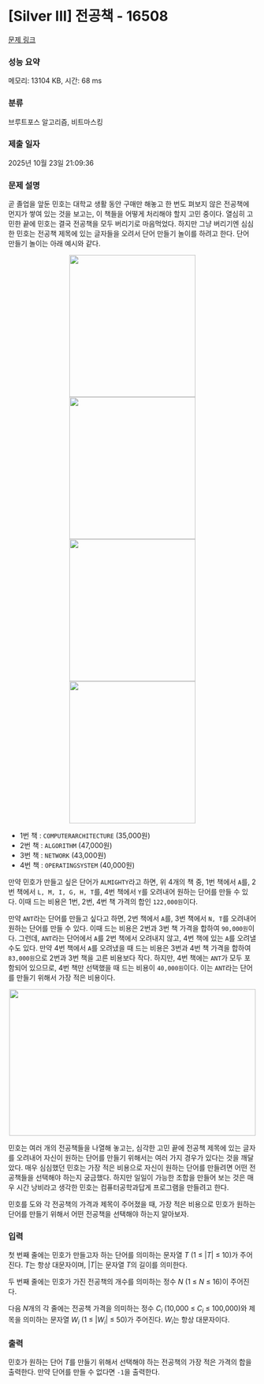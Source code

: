 # [Silver III] 전공책 - 16508 

[문제 링크](https://www.acmicpc.net/problem/16508) 

### 성능 요약

메모리: 13104 KB, 시간: 68 ms

### 분류

브루트포스 알고리즘, 비트마스킹

### 제출 일자

2025년 10월 23일 21:09:36

### 문제 설명

<p>곧 졸업을 앞둔 민호는 대학교 생활 동안 구매만 해놓고 한 번도 펴보지 않은 전공책에 먼지가 쌓여 있는 것을 보고는, 이 책들을 어떻게 처리해야 할지 고민 중이다. 열심히 고민한 끝에 민호는 결국 전공책을 모두 버리기로 마음먹었다. 하지만 그냥 버리기엔 심심한 민호는 전공책 제목에 있는 글자들을 오려서 단어 만들기 놀이를 하려고 한다. 단어 만들기 놀이는 아래 예시와 같다.</p>

<p style="text-align: center;"><img alt="" src="https://upload.acmicpc.net/93ada309-dbba-4cee-831f-5e977b42e526/-/preview/" style="height: 288px; width: 256px;"><img alt="" src="https://upload.acmicpc.net/22501cf0-f7ad-40b7-a94f-aeda4f64fefb/-/preview/" style="height: 288px; width: 256px;"><img alt="" src="https://upload.acmicpc.net/99d2c4ba-0c42-4333-a8d8-6a0600f94119/-/preview/" style="height: 288px; width: 256px;"><img alt="" src="https://upload.acmicpc.net/bd7a7845-0cce-427b-a000-cdde0af7d960/-/preview/" style="height: 288px; width: 256px;"></p>

<ul>
	<li>1번 책 : <code>COMPUTERARCHITECTURE</code> (35,000원)</li>
	<li>2번 책 : <code>ALGORITHM</code> (47,000원)</li>
	<li>3번 책 : <code>NETWORK</code> (43,000원)</li>
	<li>4번 책 : <code>OPERATINGSYSTEM</code> (40,000원)</li>
</ul>

<p>만약 민호가 만들고 싶은 단어가 <code>ALMIGHTY</code>라고 하면, 위 4개의 책 중, 1번 책에서 <code>A</code>를, 2번 책에서 <code>L, M, I, G, H, T</code>를, 4번 책에서 <code>Y</code>를 오려내어 원하는 단어를 만들 수 있다. 이때 드는 비용은 1번, 2번, 4번 책 가격의 합인 <code>122,000원</code>이다.</p>

<p>만약 <code>ANT</code>라는 단어를 만들고 싶다고 하면, 2번 책에서 <code>A</code>를, 3번 책에서 <code>N, T</code>를 오려내어 원하는 단어를 만들 수 있다. 이때 드는 비용은 2번과 3번 책 가격을 합하여 <code>90,000원</code>이다. 그런데, <code>ANT</code>라는 단어에서 <code>A</code>를 2번 책에서 오려내지 않고, 4번 책에 있는 <code>A</code>를 오려낼 수도 있다. 만약 4번 책에서 <code>A</code>를 오려냈을 때 드는 비용은 3번과 4번 책 가격을 합하여 <code>83,000원</code>으로 2번과 3번 책을 고른 비용보다 작다. 하지만, 4번 책에는 <code>ANT</code>가 모두 포함되어 있으므로, 4번 책만 선택했을 때 드는 비용이 <code>40,000원</code>이다. 이는 <code>ANT</code>라는 단어를 만들기 위해서 가장 적은 비용이다.</p>

<p style="text-align: center;"><img alt="" src="https://upload.acmicpc.net/9a1b6d04-a970-4924-a1df-bd53b5b27993/-/preview/" style="height: 297px; width: 500px;"></p>

<p>민호는 여러 개의 전공책들을 나열해 놓고는, 심각한 고민 끝에 전공책 제목에 있는 글자를 오려내어 자신이 원하는 단어를 만들기 위해서는 여러 가지 경우가 있다는 것을 깨달았다. 매우 심심했던 민호는 가장 적은 비용으로 자신이 원하는 단어를 만들려면 어떤 전공책들을 선택해야 하는지 궁금했다. 하지만 일일이 가능한 조합을 만들어 보는 것은 매우 시간 낭비라고 생각한 민호는 컴퓨터공학과답게 프로그램을 만들려고 한다.</p>

<p>민호를 도와 각 전공책의 가격과 제목이 주어졌을 때, 가장 적은 비용으로 민호가 원하는 단어를 만들기 위해서 어떤 전공책을 선택해야 하는지 알아보자.</p>

### 입력 

 <p>첫 번째 줄에는 민호가 만들고자 하는 단어를 의미하는 문자열 <em>T</em> (1 ≤ |<em>T</em>| ≤ 10)가 주어진다. <em>T</em>는 항상 대문자이며, |<em>T</em>|는 문자열 <em>T</em>의 길이를 의미한다.</p>

<p>두 번째 줄에는 민호가 가진 전공책의 개수를 의미하는 정수 <em>N</em> (1 ≤ <em>N</em> ≤ 16)이 주어진다.</p>

<p>다음 <em>N</em>개의 각 줄에는 전공책 가격을 의미하는 정수 <em>C<sub>i</sub></em> (10,000 ≤ <em>C<sub>i</sub></em> ≤ 100,000)와 제목을 의미하는 문자열 <em>W<sub>i</sub></em> (1 ≤ |<em>W<sub>i</sub></em>| ≤ 50)가 주어진다. <em>W<sub>i</sub></em>는 항상 대문자이다.</p>

### 출력 

 <p>민호가 원하는 단어 <em>T</em>를 만들기 위해서 선택해야 하는 전공책의 가장 적은 가격의 합을 출력한다. 만약 단어를 만들 수 없다면 <code>-1</code>을 출력한다.</p>

